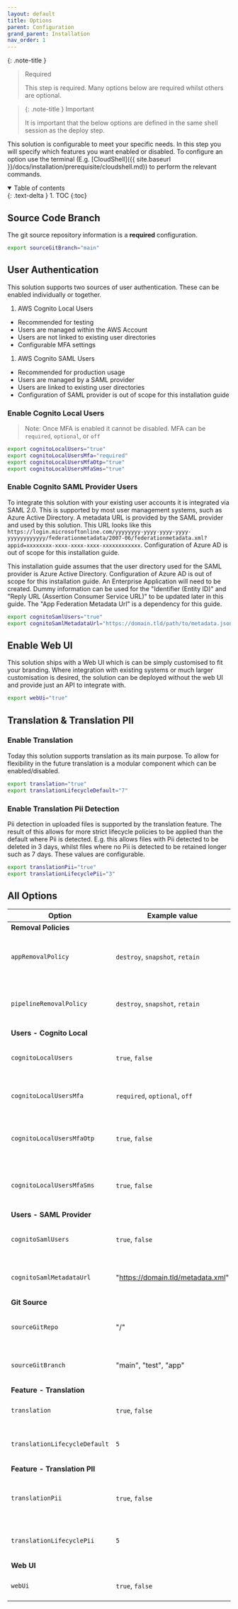 ```yaml
---
layout: default
title: Options
parent: Configuration
grand_parent: Installation
nav_order: 1
---
```


<!--
Copyright Amazon.com, Inc. or its affiliates. All Rights Reserved.
SPDX-License-Identifier: MIT-0
-->

{: .note-title }
> Required
>
> This step is required. Many options below are required whilst others are optional.

> {: .note-title }
> Important
>
> It is important that the below options are defined in the same shell session as the deploy step. 

This solution is configurable to meet your specific needs. In this step you will specify which features you want enabled or disabled. To configure an option use the terminal (E.g. [CloudShell]({{ site.baseurl }}/docs/installation/prerequisite/cloudshell.md)) to perform the relevant commands.

<details open markdown="block">
  <summary>
    Table of contents
  </summary>
  {: .text-delta }
1. TOC
{:toc}
</details>

## Source Code Branch

The git source repository information is a **required** configuration. 

```sh
export sourceGitBranch="main"
```

## User Authentication

This solution supports two sources of user authentication. These can be enabled individually or together.

1. AWS Cognito Local Users
  - Recommended for testing
  - Users are managed within the AWS Account
  - Users are not linked to existing user directories
  - Configurable MFA settings
1. AWS Cognito SAML Users
  - Recommended for production usage 
  - Users are managed by a SAML provider
  - Users are linked to existing user directories
  - Configuration of SAML provider is out of scope for this installation guide

### Enable Cognito Local Users

> Note: Once MFA is enabled it cannot be disabled. MFA can be `required`, `optional`, or `off`

```sh
export cognitoLocalUsers="true"
export cognitoLocalUsersMfa="required"
export cognitoLocalUsersMfaOtp="true"
export cognitoLocalUsersMfaSms="true"
```

### Enable Cognito SAML Provider Users

To integrate this solution with your existing user accounts it is integrated via SAML 2.0. This is supported by most user management systems, such as Azure Active Directory. A metadata URL is provided by the SAML provider and used by this solution. This URL looks like this `https://login.microsoftonline.com/yyyyyyyy-yyyy-yyyy-yyyy-yyyyyyyyyyyy/federationmetadata/2007-06/federationmetadata.xml?appid=xxxxxxxx-xxxx-xxxx-xxxx-xxxxxxxxxxxx`. Configuration of Azure AD is out of scope for this installation guide. 

This installation guide assumes that the user directory used for the SAML provider is Azure Active Directory. Configuration of Azure AD is out of scope for this installation guide. An Enterprise Application will need to be created. Dummy information can be used for the "Identifier (Entity ID)" and "Reply URL (Assertion Consumer Service URL)" to be updated later in this guide. The "App Federation Metadata Url" is a dependency for this guide.

```sh
export cognitoSamlUsers="true"
export cognitoSamlMetadataUrl="https://domain.tld/path/to/metadata.json"
```

## Enable Web UI

This solution ships with a Web UI which is can be simply customised to fit your branding. Where integration with existing systems or much larger customisation is desired, the solution can be deployed without the web UI and provide just an API to integrate with. 

```sh
export webUi="true"
```

## Translation & Translation PII

### Enable Translation

Today this solution supports translation as its main purpose. To allow for flexibility in the future translation is a modular component which can be enabled/disabled. 

```sh
export translation="true"
export translationLifecycleDefault="7"
```

### Enable Translation Pii Detection

Pii detection in uploaded files is supported by the translation feature. The result of this allows for more strict lifecycle policies to be applied than the default where Pii is detected. E.g. this allows files with Pii detected to be deleted in 3 days, whilst files where no Pii is detected to be retained longer such as 7 days. These values are configurable.

```sh
export translationPii="true"
export translationLifecyclePii="3"
```

## All Options

| Option                        | Example value                     | Default  | Required?                         | Description                                     |
| ----------------------------- | --------------------------------- | -------- | --------------------------------- | ----------------------------------------------- |
| **Removal Policies**          |                                   |          |                                   |                                                 |
| `appRemovalPolicy`            | `destroy`, `snapshot`, `retain`   | `retain` | Not required                      | Removal policy for deployed app components      |
| `pipelineRemovalPolicy`       | `destroy`, `snapshot`, `retain`   | `retain` | Not required                      | Removal policy for deployed pipeline components |
| **Users - Cognito Local**     |                                   |          |                                   |                                                 |
| `cognitoLocalUsers`           | `true`, `false`                   | `false`  | Yes, **if not** using SAML users  | Enable locally managed users                    |
| `cognitoLocalUsersMfa`        | `required`, `optional`, `off`     | `off`    | Not required                      | Enable MFA for locally managed users            |
| `cognitoLocalUsersMfaOtp`     | `true`, `false`                   | `false`  | Not required                      | Enable OTP MFA for locally managed users        |
| `cognitoLocalUsersMfaSms`     | `true`, `false`                   | `false`  | Not required                      | Enable SMS MFA for locally managed users        |
| **Users - SAML Provider**     |                                   |          |                                   |                                                 |
| `cognitoSamlUsers`            | `true`, `false`                   | `false`  | Yes, **if not** using local users | Enable SAML managed users                       |
| `cognitoSamlMetadataUrl`      | "https://domain.tld/metadata.xml" | None     | Yes, **if** using SAML users      | Metadata XML from the SAML provider             |
| **Git Source**                |                                   |          |                                   |                                                 |
| `sourceGitRepo`               | "<owner>/<repo>"                  | None     | Yes, **always** required          | Your repository for source code                 |
| `sourceGitBranch`             | "main", "test", "app"             | `main`   | Not required                      | Your repository branch for source code          |
| **Feature - Translation**     |                                   |          |                                   |                                                 |
| `translation`                 | `true`, `false`                   | `false`  | Not required                      | Enable document translation                     |
| `translationLifecycleDefault` | `5`                               | `7`      | Not required                      | Specify S3 lifecycle policy in days             |
| **Feature - Translation PII** |                                   |          |                                   |                                                 |
| `translationPii`              | `true`, `false`                   | `false`  | Not required                      | Enable PII detection within document contents   |
| `translationLifecyclePii`     | `5`                               | `3`      | Not required                      | Specify S3 lifecycle policy in days             |
| **Web UI**                    |                                   |          |                                   |                                                 |
| `webUi`                       | `true`, `false`                   | `false`  | Not required                      | Enable web UI for using this solution           |